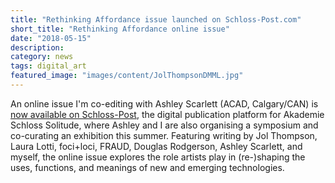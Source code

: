 ```yaml
---
title: "Rethinking Affordance issue launched on Schloss-Post.com"
short_title: "Rethinking Affordance online issue"
date: "2018-05-15"
description:
category: news
tags: digital_art
featured_image: "images/content/JolThompsonDMML.jpg"
---
```


An online issue I'm co-editing with Ashley Scarlett (ACAD, Calgary/CAN) is [now available on Schloss-Post](https://schloss-post.com/category/issues/rethinking-affordance/), the digital publication platform for Akademie Schloss Solitude, where Ashley and I are also organising a symposium and co-curating an exhibition this summer. Featuring writing by Jol Thompson, Laura Lotti, foci+loci, FRAUD, Douglas Rodgerson, Ashley Scarlett, and myself, the online issue explores the role artists play in (re-)shaping the uses, functions, and meanings of new and emerging technologies.
